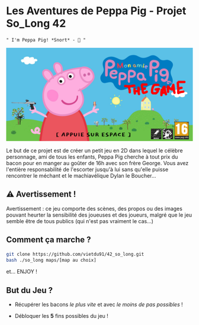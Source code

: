 # Les Aventures de Peppa Pig - Projet So_Long 42

```
" I'm Peppa Pig! *Snort* - 🐷 "
```
![Screenshot](intro.png)

Le but de ce projet est de créer un petit jeu en 2D dans lequel le célèbre personnage, ami de tous les enfants, Peppa Pig
cherche à tout prix du bacon pour en manger au goûter de 16h avec son frère George. Vous avez l'entière responsabilité de l'escorter
jusqu'à lui sans qu'elle puisse rencontrer le méchant et le machiavélique Dylan le Boucher... 

## ⚠️ Avertissement !

Avertissement : ce jeu comporte des scènes, des propos ou des images pouvant heurter la sensibilité des joueuses et des joueurs, malgré que le jeu semble être de tous publics (qui n'est pas vraiment le cas...)

## Comment ça marche ?

```bash
git clone https://github.com/vietdu91/42_so_long.git
bash ./so_long maps/[map au choix]
```

et... ENJOY !

## But du Jeu ?

- Récupérer les bacons *le plus vite* et avec *le moins de pas possibles* !

- Débloquer les **5** fins possibles du jeu !
